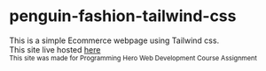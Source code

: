 ﻿# penguin-fashion-tailwind-css
This is a simple Ecommerce webpage using Tailwind css.<br>
This site live hosted <a href='https://sunywebdev.github.io/penguin-fashion-tailwind-css/'>here<a/></br>
<small>This site was made for Programming Hero Web Development Course Assignment</small>
